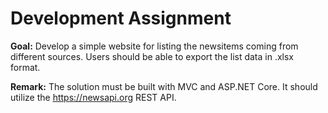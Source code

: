 # Development Assignment
 **Goal:**  Develop a simple website for listing the newsitems coming from different sources. Users should be
able to export the list data in .xlsx format.

**Remark:** The solution must be built with MVC and
ASP.NET Core. It should utilize the https://newsapi.org
REST API.
